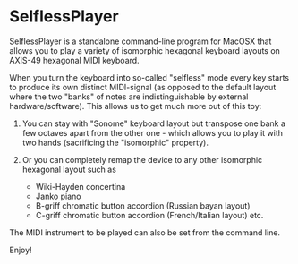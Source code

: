 SelflessPlayer
==============

SelflessPlayer is a standalone command-line program for MacOSX that allows you to play
a variety of isomorphic hexagonal keyboard layouts on AXIS-49 hexagonal MIDI keyboard.

When you turn the keyboard into so-called "selfless" mode every key starts to produce its own distinct MIDI-signal
(as opposed to the default layout where the two "banks" of notes are indistinguishable by external hardware/software).
This allows us to get much more out of this toy:

1. You can stay with "Sonome" keyboard layout but transpose one bank a few octaves apart from the other one -
    which allows you to play it with two hands (sacrificing the "isomorphic" property).

2. Or you can completely remap the device to any other isomorphic hexagonal layout such as
    * Wiki-Hayden concertina
    * Janko piano
    * B-griff chromatic button accordion (Russian bayan layout)
    * C-griff chromatic button accordion (French/Italian layout)
    etc.

The MIDI instrument to be played can also be set from the command line.

Enjoy!

